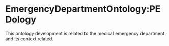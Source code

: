 # EmergencyDepartmentOntology:PEDology
This ontology development is related to the medical emergency department and its context related.
